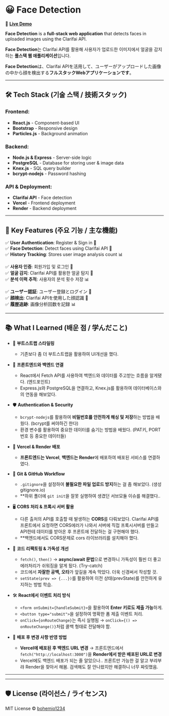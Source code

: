 # 😀 Face Detection

🔗 **[Live Demo](https://facedetection-three.vercel.app/)**

**Face Detection** is a **full-stack web application** that detects faces in uploaded images using the Clarifai API.

**Face Detection**는 Clarifai API를 활용해 사용자가 업로드한 이미지에서 얼굴을 감지하는 **풀스택 웹 애플리케이션**입니다.

**Face Detection**は、Clarifai APIを活用して、ユーザーがアップロードした画像の中から顔を検出する**フルスタックWebアプリケーションです**。

---

## 🛠 Tech Stack (기술 스택 / 技術スタック)

### **Frontend:**  
- **React.js** - Component-based UI
- **Bootstrap** - Responsive design
- **Particles.js** - Background animation

### **Backend:**  
- **Node.js & Express** - Server-side logic  
- **PostgreSQL** - Database for storing user & image data  
- **Knex.js** - SQL query builder  
- **bcrypt-nodejs** - Password hashing  

### **API & Deployment:**  
- **Clarifai API** - Face detection  
- **Vercel** - Frontend deployment  
- **Render** - Backend deployment  

---

## 📌 Key Features (주요 기능 / 主な機能)

✅ **User Authentication**: Register & Sign in 🔑  
✅ **Face Detection**: Detect faces using Clarifai API 🤖  
✅ **History Tracking**: Stores user image analysis count 📊  


✅ **사용자 인증**: 회원가입 및 로그인 🔑  
✅ **얼굴 감지**: Clarifai API를 활용한 얼굴 탐지 🤖  
✅ **분석 이력 추적**: 사용자의 분석 횟수 저장 📊  

✅ **ユーザー認証**: ユーザー登録とログイン 🔑  
✅ **顔検出**: Clarifai APIを使用した顔認識 🤖  
✅ **履歴追跡**: 画像分析回数を記録 📊  
 

---
## 📚 What I Learned (배운 점 / 学んだこと)

- 🎨 **부트스트랩 스타일링**  
  - 기존보다 좀 더 부트스트랩을 활용하여 UI개선을 했다.

- 🔗 **프론트엔드와 백엔드 연결**  
  - React에서 Fetch API를 사용하여 백엔드와 데이터를 주고받는 흐름을 알게됐다. (엔드포인트)
  - Express.js와 PostgreSQL을 연결하고, Knex.js를 활용하여 데이터베이스와의 연동을 해보았다.

- 🛡️ **Authentication & Security**  
  - `bcrypt-nodejs`를 활용하여 **비밀번호를 안전하게 해싱 및 저장**하는 방법을 배웠다. (bcrypt를 써야하긴 한다)
  - 환경 변수를 활용하여 중요한 데이터를 숨기는 방법을 배웠다. (PAT키, PORT번호 등 중요한 데이터들)

- 🚀 **Vercel & Render 배포**  
  - **프론트엔드는 Vercel**, **백엔드는 Render**에 배포하여 배포된 서비스를 연결하였다.

- 🔧 **Git & GitHub Workflow**  
  - `.gitignore`을 설정하여 **불필요한 파일 업로드 방지**하는 걸 좀 해보았다. (생성 gitignore.io) 
  - **하위 폴더에 `git init`을 잘못 실행하여 생겼던 서브모듈 이슈를 해결했다..

- 🖥️ **CORS 처리 & 프록시 서버 활용**  
  - 다른 출처의 API를 호출할 때 발생하는 **CORS**를 다뤄보았다. Clarifai API를 프론트에서 요청하면 CORS에러가 나와서 서버에 직접 프록시서버를 만들고 API한테 데이터를 받아온 후 프론트에 전달하는 걸 구현해야 했다.
  - **백엔드에서도 CORS문제로 cors 라이브러리를 설치해야 했다.

- 📝 **코드 리팩토링 & 가독성 개선**  
  - `fetch()`, `then()` → **async/await 문법**으로 변경하니 가독성이 훨씬 더 좋고 에러처리가 쉬워짐을 알게 됬다. (Try-catch)
  - 코드에서 **자잘한 공백, 오타**가 앞길을 계속 막았다. 더욱 신경써서 작성할 것.
  - `setState(prev => {...})`를 활용하여 이전 상태(prevState)를 안전하게 유지하는 방법 학습.

- 🛠 **React에서 이벤트 처리 방식**  
  - `<form onSubmit={handleSubmit}>`을 활용하여 **Enter 키로도 제출 가능**하게. 
  - `<button type="submit">`을 설정하여 명확한 폼 제출 이벤트 처리.
  - `onClick={onRouteChange}`는 즉시 실행됨 → `onClick={() => onRouteChange()}`처럼 콜백 형태로 전달해야 함.  

- 🔄 **배포 후 변경 사항 반영 방법**  
  - **Vercel에 배포된 후 백엔드 URL 변경** → 프론트엔드에서 `fetch("http://localhost:3000")`을 **Render에서 받은 배포된 URL로 변경**
  - Vercel에도 백엔드 배포가 되는 줄 알았으나.. 프론트만 가능한 걸 알고 부랴부랴 Render을 찾아서 해봄. 검색해도 잘 안나왔지만 해결하니 너무 짜릿했음.

---

---

## 🛡 License (라이선스 / ライセンス)

MIT License © [bohemio1234](https://github.com/bohemio1234)
